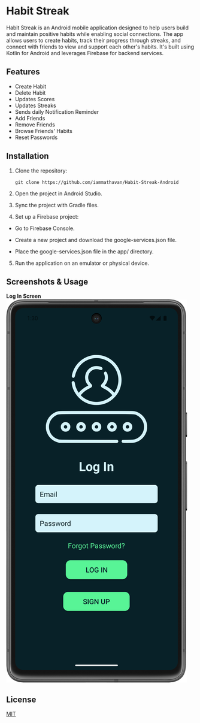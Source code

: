 
# Habit Streak

Habit Streak is an Android mobile application designed to help users build and maintain positive habits while enabling social connections. The app allows users to create habits, track their progress through streaks, and connect with friends to view and support each other's habits. It's built using Kotlin for Android and leverages Firebase for backend services.




## Features

- Create Habit
- Delete Habit
- Updates Scores
- Updates Streaks
- Sends daily Notification Reminder
- Add Friends
- Remove Friends
- Browse Friends' Habits
- Reset Passwords

## Installation

1. Clone the repository:

    ```
    git clone https://github.com/iammathavan/Habit-Streak-Android
    ```

2. Open the project in Android Studio.

3. Sync the project with Gradle files.

4. Set up a Firebase project:

* Go to Firebase Console.

* Create a new project and download the google-services.json file.
    
* Place the google-services.json file in the app/ directory.

5. Run the application on an emulator or physical device.

## Screenshots & Usage


**Log In Screen**
![Log In Screen](https://github.com/iammathavan/Habit-Streak-Android/blob/master/ScreenShots/Log%20In%20Screen.png)



## License

[MIT](https://choosealicense.com/licenses/mit/)

